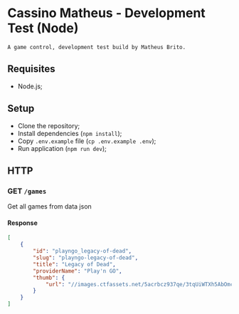 # Cassino Matheus - Development Test (Node)

	A game control, development test build by Matheus Brito.

## Requisites

- Node.js;

## Setup

- Clone the repository;
- Install dependencies (`npm install`);
- Copy `.env.example` file (`cp .env.example .env`);
- Run application (`npm run dev`);

## HTTP

### GET `/games`

Get all games from data json

#### Response 

```json
[
	{
		"id": "playngo_legacy-of-dead",
		"slug": "playngo-legacy-of-dead",
		"title": "Legacy of Dead",
		"providerName": "Play'n GO",
		"thumb": {
			"url": "//images.ctfassets.net/5acrbcz937qe/3tqUiWTXh5AbOmcyQoR7zJ/606fcd268a6a24c14ba86ad55dc8d4cd/LegacyOfDead_280x280.jpg"
		}
	}
]
```



